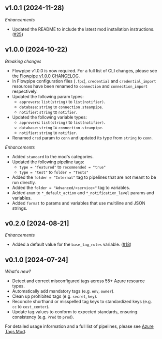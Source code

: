 ## v1.0.1 (2024-11-28)

_Enhancements_

- Updated the README to include the latest mod installation instructions. ([#25](https://github.com/turbot/flowpipe-mod-azure-tags/pull/25))

## v1.0.0 (2024-10-22)

_Breaking changes_

- Flowpipe v1.0.0 is now required. For a full list of CLI changes, please see the [Flowpipe v1.0.0 CHANGELOG](https://flowpipe.io/changelog/flowpipe-cli-v1-0-0).
- In Flowpipe configuration files (`.fpc`), `credential` and `credential_import` resources have been renamed to `connection` and `connection_import` respectively.
- Updated the following param types:
  - `approvers`: `list(string)` to `list(notifier)`.
  - `database`: `string` to `connection.steampipe`.
  - `notifier`: `string` to `notifier`.
- Updated the following variable types:
  - `approvers`: `list(string)` to `list(notifier)`.
  - `database`: `string` to `connection.steampipe`.
  - `notifier`: `string` to `notifier`.
- Renamed `cred` param to `conn` and updated its type from `string` to `conn`.

_Enhancements_

- Added `standard` to the mod's categories.
- Updated the following pipeline tags:
  - `type = "featured"` to `recommended = "true"`
  - `type = "test"` to `folder = "Tests"`
- Added the `folder = "Internal"` tag to pipelines that are not meant to be run directly.
- Added the `folder = "Advanced/<service>"` tag to variables.
- Added `enum` to `*_default_action` and `*_notification_level` params and variables.
- Added `format` to params and variables that use multiline and JSON strings.

## v0.2.0 [2024-08-21]

_Enhancements_

- Added a default value for the `base_tag_rules` variable. ([#18](https://github.com/turbot/flowpipe-mod-azure-tags/pull/18))

## v0.1.0 [2024-07-24]

_What's new?_

- Detect and correct misconfigured tags across 55+ Azure resource types.
- Automatically add mandatory tags (e.g. `env`, `owner`).
- Clean up prohibited tags (e.g. `secret`, `key`).
- Reconcile shorthand or misspelled tag keys to standardized keys (e.g. `cc` to `cost_center`).
- Update tag values to conform to expected standards, ensuring consistency (e.g. `Prod` to `prod`).

For detailed usage information and a full list of pipelines, please see [Azure Tags Mod](https://hub.flowpipe.io/mods/turbot/azure_tags).

